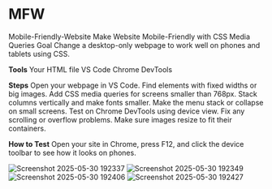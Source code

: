# MFW
Mobile-Friendly-Website
Make Website Mobile-Friendly with CSS Media Queries
Goal
Change a desktop-only webpage to work well on phones and tablets using CSS.

**Tools**
Your HTML file
VS Code
Chrome DevTools

**Steps**
Open your webpage in VS Code.
Find elements with fixed widths or big images.
Add CSS media queries for screens smaller than 768px.
Stack columns vertically and make fonts smaller.
Make the menu stack or collapse on small screens.
Test on Chrome DevTools using device view.
Fix any scrolling or overflow problems.
Make sure images resize to fit their containers.

**How to Test**
Open your site in Chrome, press F12, and click the device toolbar to see how it looks on phones.

![Screenshot 2025-05-30 192337](https://github.com/user-attachments/assets/00d5893d-250f-4f80-8e82-9d82c2d89fe0)
![Screenshot 2025-05-30 192349](https://github.com/user-attachments/assets/1526ce6b-47a2-46c3-884c-19823bc6cb73)
![Screenshot 2025-05-30 192406](https://github.com/user-attachments/assets/389c972e-cf50-4c24-95ce-8cacc9aa8a1d)
![Screenshot 2025-05-30 192427](https://github.com/user-attachments/assets/178fa8d6-8837-404d-bef1-035a99a30b49)

